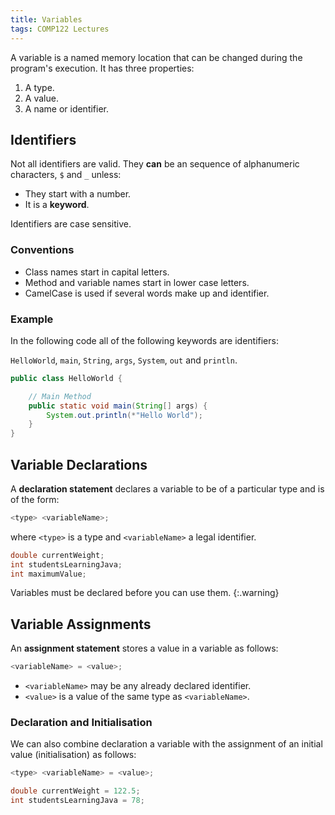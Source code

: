 ```yaml
---
title: Variables 
tags: COMP122 Lectures
---
```

A variable is a named memory location that can be changed during the program's execution. It has three properties:

1. A type.
1. A value.
1. A name or identifier.

## Identifiers
Not all identifiers are valid. They **can** be an sequence of alphanumeric characters, `$` and `_` unless:

* They start with a number.
* It is a **keyword**.

Identifiers are case sensitive.

### Conventions

* Class names start in capital letters.
* Method and variable names start in lower case letters.
* CamelCase is used if several words make up and identifier.

### Example
In the following code all of the following keywords are identifiers:

`HelloWorld`, `main`, `String`, `args`, `System`, `out` and `println`.

```java
public class HelloWorld {

	// Main Method
	public static void main(String[] args) {
		System.out.println(*"Hello World");
	}
}
```

## Variable Declarations
A **declaration statement** declares a variable to be of a particular type and is of the form:

```java
<type> <variableName>;
```

where `<type>` is a type and `<variableName>` a legal identifier.

```java
double currentWeight;
int studentsLearningJava;
int maximumValue;
```

Variables must be declared before you can use them.
{:.warning}

## Variable Assignments
An **assignment statement** stores a value in a variable as follows:

```java
<variableName> = <value>;
```

* `<variableName>` may be any already declared identifier.
* `<value>` is a value of the same type as `<variableName>`.

### Declaration and Initialisation
We can also combine declaration a variable with the assignment of an initial value (initialisation) as follows:

```java
<type> <variableName> = <value>;
```

```java
double currentWeight = 122.5;
int studentsLearningJava = 78;
```